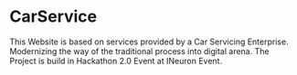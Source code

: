 # CarService
This Website is based on services provided by a Car Servicing Enterprise. Modernizing the way of the traditional process into digital arena.
The Project is build in Hackathon 2.0 Event at INeuron Event.
